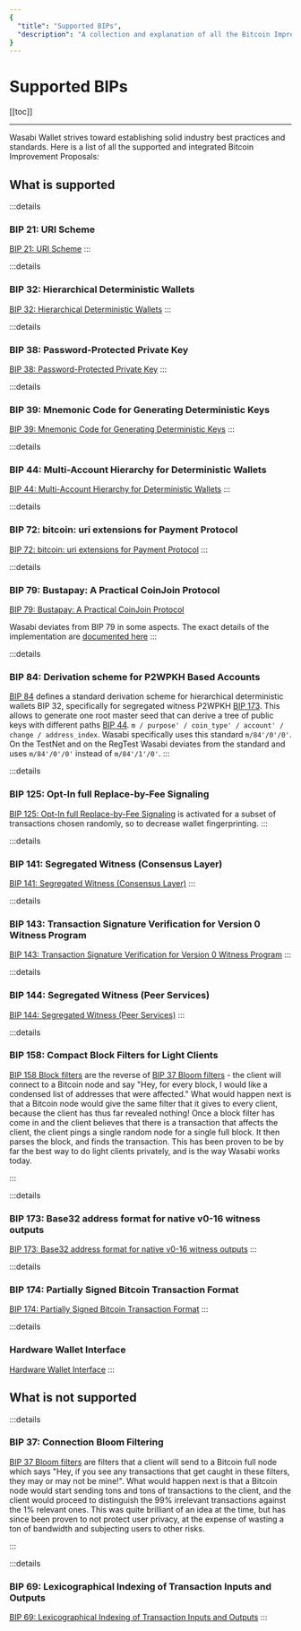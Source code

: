 ```yaml
---
{
  "title": "Supported BIPs",
  "description": "A collection and explanation of all the Bitcoin Improvement Proposals that are supported by Wasabi. This is the Wasabi documentation, an archive of knowledge about the open-source, non-custodial and privacy-focused Bitcoin wallet for desktop."
}
---
```


# Supported BIPs

[[toc]]

---

Wasabi Wallet strives toward establishing solid industry best practices and standards.
Here is a list of all the supported and integrated Bitcoin Improvement Proposals:

## What is supported

:::details
### BIP 21: URI Scheme

[BIP 21: URI Scheme](https://github.com/bitcoin/bips/blob/master/bip-0021.mediawiki)
:::

:::details
### BIP 32: Hierarchical Deterministic Wallets

[BIP 32: Hierarchical Deterministic Wallets](https://github.com/bitcoin/bips/blob/master/bip-0032.mediawiki)
:::


:::details
### BIP 38: Password-Protected Private Key

[BIP 38: Password-Protected Private Key](https://github.com/bitcoin/bips/blob/master/bip-0038.mediawiki)
:::

:::details
### BIP 39: Mnemonic Code for Generating Deterministic Keys

[BIP 39: Mnemonic Code for Generating Deterministic Keys](https://github.com/bitcoin/bips/blob/master/bip-0039.mediawiki)
:::

:::details
### BIP 44: Multi-Account Hierarchy for Deterministic Wallets

[BIP 44: Multi-Account Hierarchy for Deterministic Wallets](https://github.com/bitcoin/bips/blob/master/bip-0044.mediawiki)
:::

:::details
### BIP 72: bitcoin: uri extensions for Payment Protocol

[BIP 72: bitcoin: uri extensions for Payment Protocol](https://github.com/bitcoin/bips/blob/master/bip-0072.mediawiki)
:::

:::details
### BIP 79: Bustapay: A Practical CoinJoin Protocol

[BIP 79: Bustapay: A Practical CoinJoin Protocol](https://github.com/bitcoin/bips/blob/master/bip-0079.mediawiki)

Wasabi deviates from BIP 79 in some aspects.
The exact details of the implementation are [documented here](https://docs.btcpayserver.org/features/payjoin/payjoin-spec)
:::

:::details
### BIP 84: Derivation scheme for P2WPKH Based Accounts

[BIP 84](https://github.com/bitcoin/bips/blob/master/bip-0084.mediawiki) defines a standard derivation scheme for hierarchical deterministic wallets BIP 32, specifically for segregated witness P2WPKH [BIP 173](BIPs.md#bip-173-base32-address-format-for-native-v0-16-witness-outputs).
This allows to generate one root master seed that can derive a tree of public keys with different paths [BIP 44](BIPs.md#bip-44-multi-account-hierarchy-for-deterministic-wallets).
`m / purpose' / coin_type' / account' / change / address_index`.
Wasabi specifically uses this standard `m/84'/0'/0'`.
On the TestNet and on the RegTest Wasabi deviates from the standard and uses `m/84'/0'/0'` instead of `m/84'/1'/0'`.
:::

:::details
### BIP 125: Opt-In full Replace-by-Fee Signaling

[BIP 125: Opt-In full Replace-by-Fee Signaling](https://github.com/bitcoin/bips/blob/master/bip-0125.mediawiki) is activated for a subset of transactions chosen randomly, so to decrease wallet fingerprinting.
:::

:::details
### BIP 141: Segregated Witness (Consensus Layer)

[BIP 141: Segregated Witness (Consensus Layer)](https://github.com/bitcoin/bips/blob/master/bip-0141.mediawiki)
:::

:::details
### BIP 143: Transaction Signature Verification for Version 0 Witness Program

[BIP 143: Transaction Signature Verification for Version 0 Witness Program](https://github.com/bitcoin/bips/blob/master/bip-0143.mediawiki)
:::

:::details
### BIP 144: Segregated Witness (Peer Services)

[BIP 144: Segregated Witness (Peer Services)](https://github.com/bitcoin/bips/blob/master/bip-0144.mediawiki)
:::

:::details
### BIP 158: Compact Block Filters for Light Clients

[BIP 158 Block filters](https://github.com/bitcoin/bips/blob/master/bip-0158.mediawiki) are the reverse of [BIP 37 Bloom filters](BIPs.md#bip-37-connection-bloom-filters) - the client will connect to a Bitcoin node and say "Hey, for every block, I would like a condensed list of addresses that were affected."
What would happen next is that a Bitcoin node would give the same filter that it gives to every client, because the client has thus far revealed nothing!
Once a block filter has come in and the client believes that there is a transaction that affects the client, the client pings a single random node for a single full block.
It then parses the block, and finds the transaction.
This has been proven to be by far the best way to do light clients privately, and is the way Wasabi works today.

:::

:::details
### BIP 173: Base32 address format for native v0-16 witness outputs

[BIP 173: Base32 address format for native v0-16 witness outputs](https://github.com/bitcoin/bips/blob/master/bip-0173.mediawiki)
:::

:::details
### BIP 174: Partially Signed Bitcoin Transaction Format

[BIP 174: Partially Signed Bitcoin Transaction Format](https://github.com/bitcoin/bips/blob/master/bip-0174.mediawiki)
:::

:::details
### Hardware Wallet Interface

[Hardware Wallet Interface](https://github.com/bitcoin-core/HWI)
:::

## What is not supported

:::details
### BIP 37: Connection Bloom Filtering

[BIP 37 Bloom filters](https://github.com/bitcoin/bips/blob/master/bip-0037.mediawiki) are filters that a client will send to a Bitcoin full node which says "Hey, if you see any transactions that get caught in these filters, they may or may not be mine!".
What would happen next is that a Bitcoin node would start sending tons and tons of transactions to the client, and the client would proceed to distinguish the 99% irrelevant transactions against the 1% relevant ones.
This was quite brilliant of an idea at the time, but has since been proven to not protect user privacy, at the expense of wasting a ton of bandwidth and subjecting users to other risks.

:::

:::details
### BIP 69: Lexicographical Indexing of Transaction Inputs and Outputs

[BIP 69: Lexicographical Indexing of Transaction Inputs and Outputs](https://github.com/bitcoin/bips/blob/master/bip-0069.mediawiki)
:::

